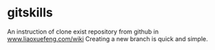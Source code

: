 # gitskills
An instruction of clone exist repository from github in www.liaoxuefeng.com/wiki
Creating a new branch is quick and simple.